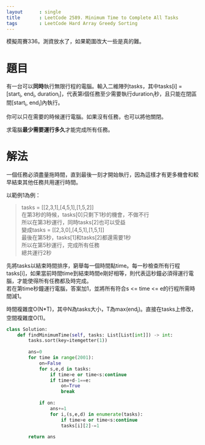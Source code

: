 ```yaml
--- 
layout      : single
title       : LeetCode 2589. Minimum Time to Complete All Tasks
tags        : LeetCode Hard Array Greedy Sorting
---
```

模擬周賽336。測資放水了，如果範圍改大一些是真的難。  

# 題目
有一台可以**同時**執行無限行程的電腦。輸入二維陣列tasks，其中tasks[i] = [start<sub>i</sub>, end<sub>i</sub>, duration<sub>i</sub>]，代表第i個任務至少需要執行duration<sub>i</sub>秒，且只能在閉區間[start<sub>i</sub>, end<sub>i</sub>]內執行。  

你可以只在需要的時候運行電腦。如果沒有任務，也可以將他關閉。  

求電腦**最少需要運行多久**才能完成所有任務。  

# 解法
一個任務必須盡量拖時間，直到最後一刻才開始執行，因為這樣才有更多機會和較早結束其他任務共用運行時間。  

以範例1為例：  
> tasks = [[2,3,1],[4,5,1],[1,5,2]]  
> 在第3秒的時候，tasks[0]只剩下1秒的機會，不做不行  
> 所以在第3秒運行，同時tasks[2]也可以受益  
> 變成tasks = [[2,3,0],[4,5,1],[1,5,1]]  
> 最後在第5秒，tasks[1]和tasks[2]都還需要1秒  
> 所以在第5秒運行，完成所有任務  
> 總共運行2秒  

先將tasks以結束時間排序，窮舉每一個時間點time。每一秒檢查所有行程tasks[i]，如果當前時間time到結束時間e剛好相等，則代表這秒鐘必須得運行電腦，才能使得所有任務都及時完成。  
若在第time秒鐘運行電腦，答案加1，並將所有符合s <= time <= e的行程所需時間減1。  

時間複雜度O(N\*T)，其中N為tasks大小，T為max(end<sub>i</sub>)。直接在tasks上修改，空間複雜度O(1)。  

```python
class Solution:
    def findMinimumTime(self, tasks: List[List[int]]) -> int:
        tasks.sort(key=itemgetter(1))
        
        ans=0
        for time in range(2001):
            on=False
            for s,e,d in tasks:
                if time>e or time<s:continue
                if time+d-1==e:
                    on=True
                    break
            
            if on:
                ans+=1
                for i,(s,e,d) in enumerate(tasks):
                    if time>e or time<s:continue
                    tasks[i][2]-=1
                    
        return ans
```
